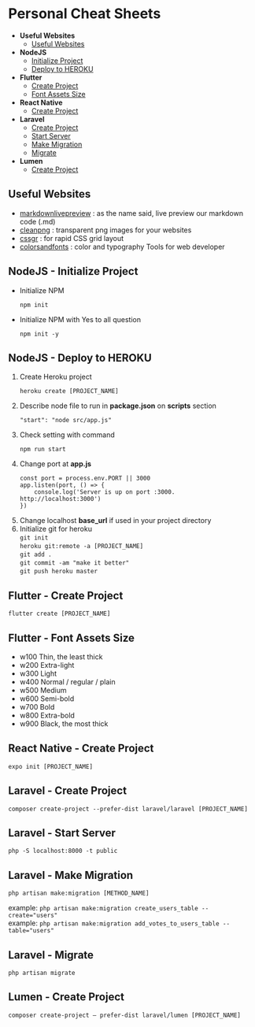 # Personal Cheat Sheets

<ul>
    <li><b>Useful Websites</b>
        <ul>
            <li><a href="#usefulWebsite">Useful Websites</a></li>
        </ul>
    </li>
    <li><b>NodeJS</b>
        <ul>
            <li><a href="#initializeProjectNodeJS">Initialize Project</a></li>
            <li><a href="#deployToHerokuNodeJS">Deploy to HEROKU</a></li>
        </ul>
    </li>
    <li><b>Flutter</b>
        <ul>
            <li><a href="#createProjectFlutter">Create Project</a></li>
            <li><a href="#fontAssetsSize">Font Assets Size</a></li>
        </ul>
    </li>
    <li><b>React Native</b>
        <ul>
            <li><a href="#createProjectRN">Create Project</a></li>
        </ul>
    </li>
    <li><b>Laravel</b>
        <ul>
            <li><a href="#createProjectLaravel">Create Project</a></li>
            <li><a href="#artisanStartProject">Start Server</a></li>
            <li><a href="#artisanMakeMigration">Make Migration</a></li>
            <li><a href="#artisanMigrate">Migrate</a></li>
        </ul>
    </li>
    <li><b>Lumen</b>
        <ul>
            <li><a href="#createProjectLumen">Create Project</a></li>
        </ul>
    </li>
</ul>

<section id="usefulWebsite">
    <h2>Useful Websites</h2>
    <ul>
        <li>
            <a href="https://markdownlivepreview.com/" target=_blank>markdownlivepreview</a> : as the name said, live
            preview our markdown code (.md)
        </li>
        <li>
            <a href="https://www.cleanpng.com/" target=_blank>cleanpng</a> : transparent png images for your websites
        </li>
        <li>
            <a href="https://cssgr.id/" target=_blank>cssgr</a> : for rapid CSS grid layout
        </li>
        <li>
            <a href="https://www.colorsandfonts.com/" target=_blank>colorsandfonts</a> : color and typography Tools for
            web developer
        </li>
    </ul>
</section>

<section id="nodeJS">
    <div id="initializeProjectNodeJS">
        <h2>NodeJS - Initialize Project</h2>
        <ul>
            <li>
                Initialize NPM
                <pre><code>npm init</code></pre>
            </li>
            <li>
                Initialize NPM with Yes to all question
                <pre><code>npm init -y</code></pre>
            </li>
        </ul>
    </div>
    <div id="deployToHerokuNodeJS">
        <h2>NodeJS - Deploy to HEROKU</h2>
        <ol>
            <li>
                Create Heroku project
                <pre><code>heroku create [PROJECT_NAME]</code></pre>
            </li>
            <li>
                Describe node file to run in <b>package.json</b> on <b>scripts</b> section
                <pre><code>"start": "node src/app.js"</code></pre>
            </li>
            <li>
                Check setting with command
                <pre><code>npm run start</code></pre>
            </li>
            <li>
                Change port at <b>app.js</b>
                <pre><code>const port = process.env.PORT || 3000
app.listen(port, () => {
    console.log('Server is up on port :3000. http://localhost:3000')
})</code></pre>
            </li>
            <li>
                Change localhost <b>base_url</b> if used in your project directory
            </li>
            <li>
                Initialize git for heroku
                <br><code>git init</code>
                <br><code>heroku git:remote -a [PROJECT_NAME]</code>
                <br><code>git add .</code>
                <br><code>git commit -am "make it better"</code>
                <br><code>git push heroku master</code>
            </li>
        </ol>
    </div>
</section>

<section id="flutter">
    <div id="createProjectFlutter">
        <h2>Flutter - Create Project</h2>
        <pre><code>flutter create [PROJECT_NAME]</code></pre>
    </div>
    <div id="fontAssetsSize">
        <h2>Flutter - Font Assets Size</h2>
        <ul>
            <li>w100 Thin, the least thick</li>
            <li>w200 Extra-light</li>
            <li>w300 Light</li>
            <li>w400 Normal / regular / plain</li>
            <li>w500 Medium</li>
            <li>w600 Semi-bold</li>
            <li>w700 Bold</li>
            <li>w800 Extra-bold</li>
            <li>w900 Black, the most thick</li>
        </ul>
    </div>
</section>

<section id="react_native">
    <div id="createProjectRN">
        <h2>React Native - Create Project</h2>
        <pre><code>expo init [PROJECT_NAME]</code></pre>
    </div>
</section>

<section id="laravel">
    <div id="createProjectLaravel">
        <h2>Laravel - Create Project</h2>
        <pre><code>composer create-project --prefer-dist laravel/laravel [PROJECT_NAME]</code></pre>
    </div>
    <div id="artisanStartProject">
        <h2>Laravel - Start Server</h2>
        <pre><code>php -S localhost:8000 -t public</code></pre>
    </div>
    <div id="artisanMakeMigration">
        <h2>Laravel - Make Migration</h2>
        <pre><code>php artisan make:migration [METHOD_NAME]</code></pre>
        example: <code>php artisan make:migration create_users_table --create="users"</code>
        <br>
        example: <code>php artisan make:migration add_votes_to_users_table --table="users"</code>
    </div>
    <div id="artisanMigrate">
        <h2>Laravel - Migrate</h2>
        <pre><code>php artisan migrate</code></pre>
    </div>
</section>

<section id="lumen">
    <div id="createProjectLumen">
        <h2>Lumen - Create Project</h2>
        <pre><code>composer create-project — prefer-dist laravel/lumen [PROJECT_NAME]</code></pre>
    </div>
</section>

